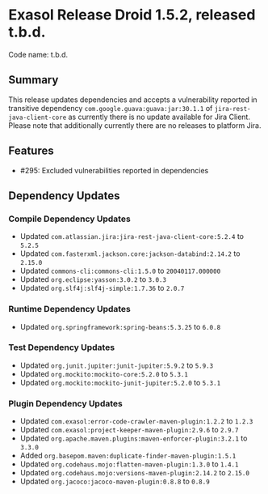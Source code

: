 # Exasol Release Droid 1.5.2, released t.b.d.

Code name: t.b.d.

## Summary

This release updates dependencies and accepts a vulnerability reported in transitive dependency `com.google.guava:guava:jar:30.1.1` of `jira-rest-java-client-core` as currently there is no update available for Jira Client. Please note that additionally currently there are no releases to platform Jira.

## Features

* #295: Excluded vulnerabilities reported in dependencies

## Dependency Updates

### Compile Dependency Updates

* Updated `com.atlassian.jira:jira-rest-java-client-core:5.2.4` to `5.2.5`
* Updated `com.fasterxml.jackson.core:jackson-databind:2.14.2` to `2.15.0`
* Updated `commons-cli:commons-cli:1.5.0` to `20040117.000000`
* Updated `org.eclipse:yasson:3.0.2` to `3.0.3`
* Updated `org.slf4j:slf4j-simple:1.7.36` to `2.0.7`

### Runtime Dependency Updates

* Updated `org.springframework:spring-beans:5.3.25` to `6.0.8`

### Test Dependency Updates

* Updated `org.junit.jupiter:junit-jupiter:5.9.2` to `5.9.3`
* Updated `org.mockito:mockito-core:5.2.0` to `5.3.1`
* Updated `org.mockito:mockito-junit-jupiter:5.2.0` to `5.3.1`

### Plugin Dependency Updates

* Updated `com.exasol:error-code-crawler-maven-plugin:1.2.2` to `1.2.3`
* Updated `com.exasol:project-keeper-maven-plugin:2.9.6` to `2.9.7`
* Updated `org.apache.maven.plugins:maven-enforcer-plugin:3.2.1` to `3.3.0`
* Added `org.basepom.maven:duplicate-finder-maven-plugin:1.5.1`
* Updated `org.codehaus.mojo:flatten-maven-plugin:1.3.0` to `1.4.1`
* Updated `org.codehaus.mojo:versions-maven-plugin:2.14.2` to `2.15.0`
* Updated `org.jacoco:jacoco-maven-plugin:0.8.8` to `0.8.9`
